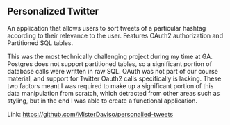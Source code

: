 ## Personalized Twitter
An application that allows users to sort tweets of a particular hashtag according to their relevance to the user. Features OAuth2 authorization and Partitioned SQL tables.

This was the most technically challenging project during my time at GA. Postgres does not support partitioned tables, so a significant portion of database calls were written in raw SQL. OAuth was not part of our course material, and support for Twitter Oauth2 calls specifically is lacking. These two factors meant I was required to make up a significant portion of this data manipulation from scratch, which detracted from other areas such as styling, but in the end I was able to create a functional application.

Link: https://github.com/MisterDaviso/personalied-tweets